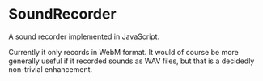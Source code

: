 SoundRecorder
=============

A sound recorder implemented in JavaScript.

Currently it only records in WebM format.  It would of course be more
generally useful if it recorded sounds as WAV files, but that is a
decidedly non-trivial enhancement. 
